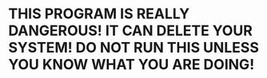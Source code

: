 # THIS PROGRAM IS REALLY DANGEROUS! IT CAN DELETE YOUR SYSTEM! DO NOT RUN THIS UNLESS YOU KNOW WHAT YOU ARE DOING!
